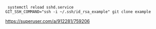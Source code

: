 ```
 systemctl reload sshd.service
GIT_SSH_COMMAND="ssh -i ~/.ssh/id_rsa_example" git clone example
```
https://superuser.com/a/912281/759206
